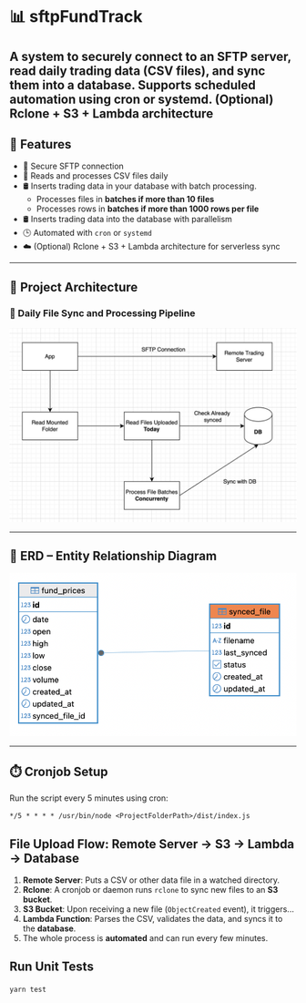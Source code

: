 # 📊 sftpFundTrack

A system to securely connect to an SFTP server, read daily trading data (CSV files), and sync them into a database. Supports scheduled automation using cron or systemd.
(Optional) Rclone + S3 + Lambda architecture
---

## 🚀 Features

- 🔐 Secure SFTP connection
- 📁 Reads and processes CSV files daily
- 🛢️ Inserts trading data in your database with batch processing.
    - Processes files in **batches if more than 10 files**
    - Processes rows in **batches if more than 1000 rows per file**
- 🛢️ Inserts trading data into the database with parallelism
- 🕒 Automated with `cron` or `systemd`
- ☁️ (Optional) Rclone + S3 + Lambda architecture for serverless sync

---

## 🧱 Project Architecture

### 🔄 Daily File Sync and Processing Pipeline

![FLOW](./diagram/arc.png)

---

## 📘 ERD – Entity Relationship Diagram

![ERD](./diagram/erd.png)

---

## ⏱️ Cronjob Setup

Run the script every 5 minutes using cron:

```cron
*/5 * * * * /usr/bin/node <ProjectFolderPath>/dist/index.js
```

## File Upload Flow: Remote Server → S3 → Lambda → Database

1. **Remote Server**: Puts a CSV or other data file in a watched directory.
2. **Rclone**: A cronjob or daemon runs `rclone` to sync new files to an **S3 bucket**.
3. **S3 Bucket**: Upon receiving a new file (`ObjectCreated` event), it triggers...
4. **Lambda Function**: Parses the CSV, validates the data, and syncs it to the **database**.
5. The whole process is **automated** and can run every few minutes.

## Run Unit Tests

``` yarn test ```